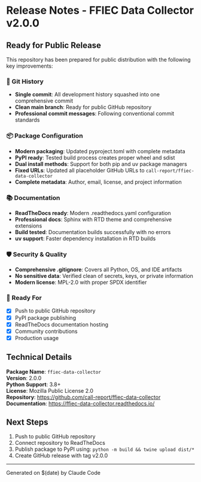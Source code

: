 # Release Notes - FFIEC Data Collector v2.0.0

## Ready for Public Release

This repository has been prepared for public distribution with the following key improvements:

### 🔄 Git History
- **Single commit**: All development history squashed into one comprehensive commit
- **Clean main branch**: Ready for public GitHub repository
- **Professional commit messages**: Following conventional commit standards

### 📦 Package Configuration  
- **Modern packaging**: Updated pyproject.toml with complete metadata
- **PyPI ready**: Tested build process creates proper wheel and sdist
- **Dual install methods**: Support for both pip and uv package managers
- **Fixed URLs**: Updated all placeholder GitHub URLs to `call-report/ffiec-data-collector`
- **Complete metadata**: Author, email, license, and project information

### 📚 Documentation
- **ReadTheDocs ready**: Modern .readthedocs.yaml configuration
- **Professional docs**: Sphinx with RTD theme and comprehensive extensions
- **Build tested**: Documentation builds successfully with no errors
- **uv support**: Faster dependency installation in RTD builds

### 🛡️ Security & Quality
- **Comprehensive .gitignore**: Covers all Python, OS, and IDE artifacts
- **No sensitive data**: Verified clean of secrets, keys, or private information
- **Modern license**: MPL-2.0 with proper SPDX identifier

### 🚀 Ready For
- [x] Push to public GitHub repository
- [x] PyPI package publishing
- [x] ReadTheDocs documentation hosting
- [x] Community contributions
- [x] Production usage

## Technical Details

**Package Name**: `ffiec-data-collector`  
**Version**: 2.0.0  
**Python Support**: 3.8+  
**License**: Mozilla Public License 2.0  
**Repository**: https://github.com/call-report/ffiec-data-collector  
**Documentation**: https://ffiec-data-collector.readthedocs.io/  

## Next Steps

1. Push to public GitHub repository
2. Connect repository to ReadTheDocs
3. Publish package to PyPI using: `python -m build && twine upload dist/*`
4. Create GitHub release with tag v2.0.0

---

Generated on $(date) by Claude Code